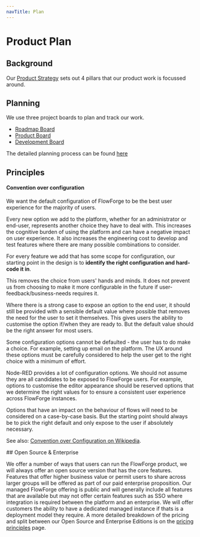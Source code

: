 ```yaml
---
navTitle: Plan
---
```

# Product Plan

## Background

Our [Product Strategy](./strategy.md) sets out 4 pillars that our product work is focussed around.

## Planning

We use three project boards to plan and track our work.

 - [Roadmap Board](https://github.com/orgs/flowforge/projects/5)
 - [Product Board](https://github.com/orgs/flowforge/projects/3/views/1)
 - [Development Board](https://github.com/orgs/flowforge/projects/1/views/1)

The detailed planning process can be found [here](../development/releases/planning.md)

## Principles

#### Convention over configuration

We want the default configuration of FlowForge to be the best user experience for
the majority of users. 

Every new option we add to the platform, whether for an administrator or end-user,
represents another choice they have to deal with. This increases the cognitive burden
of using the platform and can have a negative impact on user experience. It also
increases the engineering cost to develop and test features where there are many
possible combinations to consider.

For every feature we add that has some scope for configuration, our starting point
in the design is to **identify the right configuration and hard-code it in**.

This removes the choice from users' hands and minds. It does not prevent us from
choosing to make it more configurable in the future if user-feedback/business-needs
requires it.

Where there is a strong case to expose an option to the end user, it should still
be provided with a sensible default value where possible that removes the need
for the user to set it themselves. This gives users the ability to customise
the option if/when they are ready to. But the default value should be the right
answer for most users.

Some configuration options cannot be defaulted - the user has to do make a choice.
For example, setting up email on the platform. The UX around these options must
be carefully considered to help the user get to the right choice with a minimum
of effort.

Node-RED provides a lot of configuration options. We should not assume they are all
candidates to be exposed to FlowForge users. For example, options to customise the
editor appearance should be reserved options that we determine the right values for
to ensure a consistent user experience across FlowForge instances.

Options that have an impact on the behaviour of flows will need to be considered
on a case-by-case basis. But the starting point should always be to pick the right
default and only expose to the user if absolutely necessary.


See also: [Convention over Configuration on Wikipedia](https://en.wikipedia.org/wiki/Convention_over_configuration).

## Open Source & Enterprise

We offer a number of ways that users can run the FlowForge product, we will
always offer an open source version that has the core features. Features that
offer higher business value or permit users to share across larger groups will
be offered as part of our paid enterprise proposition. Our managed FlowForge
offering is public and will generally include all features that are available
but may not offer certain features such as SSO where integration is required
between the platform and an enterprise. We will offer customers the ability to
have a dedicated managed instance if thats is a deployment model they require.
A more detailed breakdown of the pricing and split between our Open Source and
Enterprise Editions is on the [pricing principles](pricing.md) page.
